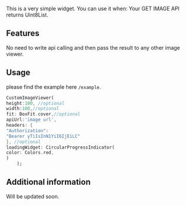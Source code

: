 <!--
This README describes the package. If you publish this package to pub.dev,
this README's contents appear on the landing page for your package.

For information about how to write a good package README, see the guide for
[writing package pages](https://dart.dev/guides/libraries/writing-package-pages).

For general information about developing packages, see the Dart guide for
[creating packages](https://dart.dev/guides/libraries/create-library-packages)
and the Flutter guide for
[developing packages and plugins](https://flutter.dev/developing-packages).
-->

This is a very simple widget.
You can use it when: Your GET IMAGE API returns Uint8List.

## Features

No need to write api calling and then pass the result to any other image viewer.

## Usage

please find the example here `/example`.

```dart
CustomImageViewer(
height:100, //optional
width:100,//optional
fit: BoxFit.cover,//optional
apiUrl:'image url',
headers: {
"Authorization":
"Bearer yTiIsInN1YiI6IjEiLC"
}, //optional
loadingWidget: CircularProgressIndicator(
color: Colors.red,
)
    );
```

## Additional information

Will be updated soon.


